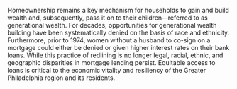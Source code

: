 Homeownership remains a key mechanism for households to gain and build wealth and, subsequently, pass it on to their children—referred to as generational wealth. For decades, opportunities for generational wealth building have been systematically denied on the basis of race and ethnicity. Furthermore, prior to 1974, women without a husband to co-sign on a mortgage could either be denied or given higher interest rates on their bank loans. While this practice of redlining is no longer legal, racial, ethnic, and geographic disparities in mortgage lending persist. Equitable access to loans is critical to the economic vitality and resiliency of the Greater Philadelphia region and its residents.